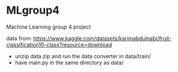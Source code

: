 # MLgroup4
Machine Learning group 4 project

data from:
https://www.kaggle.com/datasets/karimabdulnabi/fruit-classification10-class?resource=download

- unzip data.zip and run the data converter in data/train/
- have main.py in the same directory as data/
